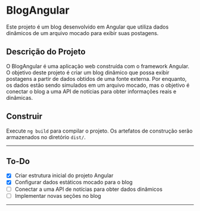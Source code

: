 # BlogAngular

Este projeto é um blog desenvolvido em Angular que utiliza dados dinâmicos de um arquivo mocado para exibir suas postagens.

## Descrição do Projeto

O BlogAngular é uma aplicação web construída com o framework Angular. O objetivo deste projeto é criar um blog dinâmico que possa exibir postagens a partir de dados obtidos de uma fonte externa. Por enquanto, os dados estão sendo simulados em um arquivo mocado, mas o objetivo é conectar o blog a uma API de notícias para obter informações reais e dinâmicas.

## Construir

Execute `ng build` para compilar o projeto. Os artefatos de construção serão armazenados no diretório `dist/`.

---

## To-Do

- [x] Criar estrutura inicial do projeto Angular
- [x] Configurar dados estáticos mocado para o blog
- [ ] Conectar a uma API de notícias para obter dados dinâmicos
- [ ] Implementar novas seções no blog

---
